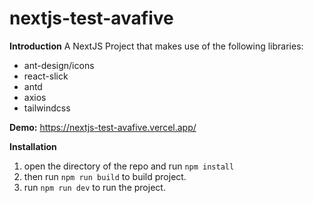 
# nextjs-test-avafive

**Introduction**
A NextJS Project that makes use of the following libraries:

- ant-design/icons
- react-slick
- antd
- axios
- tailwindcss

**Demo:**
https://nextjs-test-avafive.vercel.app/

**Installation**

1. open the directory of the repo and run `npm install`
2. then run `npm run build` to build project.
3. run `npm run dev` to run the project.




